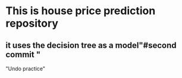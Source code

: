 # This is house price prediction repository
## it uses the decision tree as a model"#second commit " 
"Undo practice"
